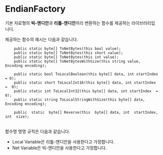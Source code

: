 # EndianFactory

기본 자료형의 **빅-엔디안**과 **리틀-엔디안**끼리 변환하는 함수를 제공하는 라이브러리입니다.

제공하는 함수의 예시는 다음과 같습니다.

```{.cs}
    public static byte[] ToNetBytes(this bool value);
    public static byte[] ToNetBytes(this short value);
    public static byte[] ToNetBytes(this int value);
    public static byte[] ToNetBytesWithSize(this string value, Encoding encoding);
    
    public static bool ToLocalBoolean(this byte[] data, int startIndex = 0);
    public static short ToLocalInt16(this byte[] data, int startIndex  =  0);
    public static int ToLocalInt32(this byte[] data, int startIndex  =  0);
    public static string ToLocalStringWithSize(this byte[] data, Encoding encoding);
   
	public  static  byte[] Reverse(this  byte[] data, int  startIndex, int  size); 
```
<br>
함수명 명명 규칙은 다음과 같습니다.

 - Local Variable은 리틀-엔디안을 사용한다고 가정합니다. 
 - Net Variable은 빅-엔디안을 사용한다고 가정합니다.
